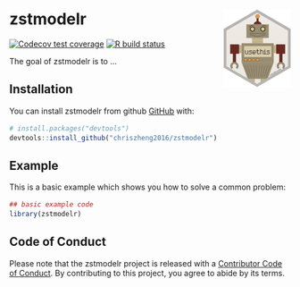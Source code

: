 
<!-- README.md is generated from README.Rmd. Please edit that file -->

# zstmodelr <img src='man/figures/logo.png' align="right" height="139" />

<!-- badges: start -->

[![Codecov test
coverage](https://codecov.io/gh/chriszheng2016/zstmodelr/branch/master/graph/badge.svg)](https://codecov.io/gh/chriszheng2016/zstmodelr?branch=master)
[![R build
status](https://github.com/chriszheng2016/zstmodelr/workflows/R-CMD-check/badge.svg)](https://github.com/chriszheng2016/zstmodelr/actions)
<!-- badges: end -->

The goal of zstmodelr is to …

## Installation

You can install zstmodelr from github [GitHub](https://github.com/)
with:

``` r
# install.packages("devtools")
devtools::install_github("chriszheng2016/zstmodelr")
```

## Example

This is a basic example which shows you how to solve a common problem:

``` r
## basic example code
library(zstmodelr)
```

## Code of Conduct

Please note that the zstmodelr project is released with a [Contributor
Code of
Conduct](https://contributor-covenant.org/version/2/0/CODE_OF_CONDUCT.html).
By contributing to this project, you agree to abide by its terms.
